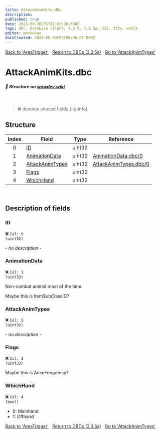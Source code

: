 ```yaml
---
title: AttackAnimKits.dbc
description:
published: true
date: 2023-09-30CEST01:03:36.000Z
tags: dbc, database client, 3.3.5, 3.3.5a, 335, 335a, wotlk
editor: markdown
dateCreated: 2023-08-09CEST00:06:01.000Z
---
```

<a href="https://trinitycore.info/files/DBC/335/areatrigger" class="mt-5 v-btn v-btn--depressed v-btn--flat v-btn--outlined theme--light v-size--default darkblue--text text--lighten-3"><span class="v-btn__content"><i aria-hidden="true" class="v-icon notranslate v-icon--left mdi mdi-arrow-left theme--light"></i><span>Back to 'AreaTrigger'</span></span></a>&nbsp;&nbsp;&nbsp;<a href="https://trinitycore.info/files/DBC/335/DBC" class="mt-5 v-btn v-btn--depressed v-btn--flat v-btn--outlined theme--light v-size--default darkblue--text text--lighten-3"><span class="v-btn__content"><i aria-hidden="true" class="v-icon notranslate v-icon--left mdi mdi-home-outline theme--light"></i><span>Return to DBCs (3.3.5a)</span></span></a>&nbsp;&nbsp;&nbsp;<a href="https://trinitycore.info/files/DBC/335/attackanimtypes" class="mt-5 v-btn v-btn--depressed v-btn--flat v-btn--outlined theme--light v-size--default darkblue--text text--lighten-3"><span class="v-btn__content"><span>Go to 'AttackAnimTypes'</span><i aria-hidden="true" class="v-icon notranslate v-icon--right mdi mdi-arrow-right theme--light"></i></span></a>

# AttackAnimKits.dbc
##### :pencil: Structure on [wowdev.wiki](https://wowdev.wiki/DB/AttackAnimKits)
&nbsp;

> :x: denotes unused fields
{.is-info}


## Structure

| Index | Field | Type | Reference |
| :---: | --- | :---: | --- |
| 0 | [ID](#id-alt) | uint32 |  |
| 1 | [AnimationData](#animationdata) | uint32 | [AnimationData.dbc/0](/files/DBC/335/animationdata#id-alt) |
| 2 | [AttackAnimTypes](#attackanimtypes) | uint32 | [AttackAnimTypes.dbc/0](/files/DBC/335/attackanimtypes#id-alt) |
| 3 | [Flags](#Flags) | uint32  |
| 4 | [WhichHand](#whichhand) | uint32 |  |
&nbsp;
## Description of fields

### ID <!-- {#id-alt} -->
:x: <code>Col: 0 (uint32)</code>

*- no description -*
&nbsp;

### AnimationData
:x: <code>Col: 1 (uint32)</code>

Non-combat animid most of the time.

Maybe this is ItemSubClassID?
&nbsp;

### AttackAnimTypes
:x: <code>Col: 2 (uint32)</code>

*- no description -*
&nbsp;

### Flags
:x: <code>Col: 3 (uint32)</code>

Maybe this is AnimFrequency?
&nbsp;

### WhichHand
:x: <code>Col: 4 (bool)</code>

* 0: Mainhand
* 1: Offhand
&nbsp;

<a href="https://trinitycore.info/files/DBC/335/areatrigger" class="mt-5 v-btn v-btn--depressed v-btn--flat v-btn--outlined theme--light v-size--default darkblue--text text--lighten-3"><span class="v-btn__content"><i aria-hidden="true" class="v-icon notranslate v-icon--left mdi mdi-arrow-left theme--light"></i><span>Back to 'AreaTrigger'</span></span></a>&nbsp;&nbsp;&nbsp;<a href="https://trinitycore.info/files/DBC/335/DBC" class="mt-5 v-btn v-btn--depressed v-btn--flat v-btn--outlined theme--light v-size--default darkblue--text text--lighten-3"><span class="v-btn__content"><i aria-hidden="true" class="v-icon notranslate v-icon--left mdi mdi-home-outline theme--light"></i><span>Return to DBCs (3.3.5a)</span></span></a>&nbsp;&nbsp;&nbsp;<a href="https://trinitycore.info/files/DBC/335/attackanimtypes" class="mt-5 v-btn v-btn--depressed v-btn--flat v-btn--outlined theme--light v-size--default darkblue--text text--lighten-3"><span class="v-btn__content"><span>Go to 'AttackAnimTypes'</span><i aria-hidden="true" class="v-icon notranslate v-icon--right mdi mdi-arrow-right theme--light"></i></span></a>
